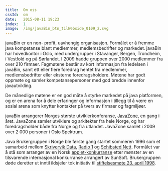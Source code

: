 ```yaml
---
title:  Om oss
cssId:  om
date:   2015-08-11 19:23
index:  1
image:  /img/javaBin_btn_tilWebside_0109_2.svg
---
```

javaBin er en non- profit, uavhengig organisasjon. Formålet er å fremme java kompetanse blant medlemmer, medlemsbedrifter og markedet. javaBin har hovedkontor i Oslo, med undergrupper i Stavanger, Bergen, Trondheim, i Vestfold og på Sørlandet. I 2009 hadde gruppen over 2000 medlemmer fra over 210 firmaer. 
Fagmøtene består av kort informasjon fra ledelsen i javaBin, samt ett eller flere foredrag hentet fra medlemmer, medlemsbedrifter eller eksterne foredragsholdere. Møtene har godt oppmøte og samler kompetansepersoner med god bredde innenfor javautvikling.
 
De månedlige møtene er en god måte å styrke markedet på java platformen, og er en arena for å dele erfaringer og informasjon i tillegg til å være en sosial arena som knytter kontakter på tvers av firmaer og fagmiljøer.
 
javaBin arrangerer Norges største utviklerkonferanse, [JavaZone](http://www.javazone.no/), en gang i året. JavaZone samler utviklere og arkitekter fra hele Norge, og har foredragsholder både fra Norge og fra utlandet. JavaZone samlet i 2009 over 2 000 personer i Oslo Spektrum.
 
Java Brukergruppen i Norge ble første gang startet sommeren 1996 som et samarbeid mellom [Skrivervik Data](http://web.archive.org/web/19961114171337/http://www.sdata.no/), [Radio 1](http://www.radio1.no/) og [Schibsted Nett](http://web.archive.org/web/19961113062732/http://www0.sn.no/). Formålet var å stå som arrangør av en Norsk [applet-konkurranse](http://web.archive.org/web/19970619020307/www.java.no/javaBIN/nytt.html#nr9) etter mønster av en tilsvarende internasjonal konkurranse arrangert av SunSoft. Brukergruppen døde deretter ut inntil ildsjeler tok initiativ til [stiftelsesmøte 23. april 1998](http://www4.java.no/web/show.do?implId=14&articleid=296).